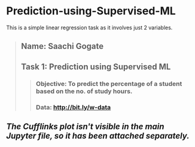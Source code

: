 # Prediction-using-Supervised-ML
 This is a simple linear regression task as it involves just 2 variables.
 > ## Name: Saachi Gogate
> ## Task 1: Prediction using Supervised ML
>> ### Objective: To predict the percentage of a student based on the no. of study hours. 
>> ### Data: http://bit.ly/w-data

## *The Cufflinks plot isn't visible in the main Jupyter file, so it has been attached separately.*
